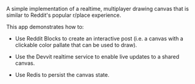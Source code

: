 A simple implementation of a realtime, multiplayer drawing canvas that is similar to Reddit's popular r/place experience.

This app demonstrates how to:

* Use Reddit Blocks to create an interactive post (i.e. a canvas with a clickable color pallate that can be used to draw).

* Use the Devvit realtime service to enable live updates to a shared canvas.

* Use Redis to persist the canvas state.
